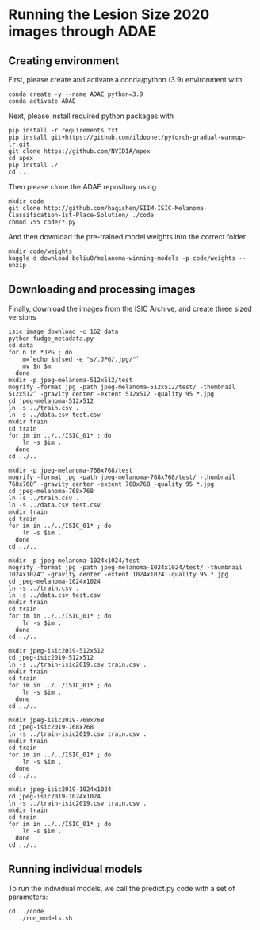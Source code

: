 # Running the Lesion Size 2020 images through ADAE

## Creating environment
First, please create and activate a conda/python (3.9) environment with

```
conda create -y --name ADAE python=3.9
conda activate ADAE
```

Next, please install required python packages with

```
pip install -r requirements.txt
pip install git+https://github.com/ildoonet/pytorch-gradual-warmup-lr.git
git clone https://github.com/NVIDIA/apex
cd apex
pip install ./
cd ..
```

Then please clone the ADAE repository using

```
mkdir code
git clone http://github.com/haqishen/SIIM-ISIC-Melanoma-Classification-1st-Place-Solution/ ./code
chmod 755 code/*.py
```

And then download the pre-trained model weights into the correct folder

```
mkdir code/weights
kaggle d download boliu0/melanoma-winning-models -p code/weights --unzip
```

## Downloading and processing images
Finally, download the images from the ISIC Archive, and create three sized versions

```
isic image download -c 162 data
python fudge_metadata.py
cd data
for n in *JPG ; do
    m=`echo $n|sed -e "s/.JPG/.jpg/"`
    mv $n $m
  done
mkdir -p jpeg-melanoma-512x512/test
mogrify -format jpg -path jpeg-melanoma-512x512/test/ -thumbnail 512x512^ -gravity center -extent 512x512 -quality 95 *.jpg
cd jpeg-melanoma-512x512
ln -s ../train.csv .
ln -s ../data.csv test.csv
mkdir train
cd train
for im in ../../ISIC_01* ; do
    ln -s $im .
  done
cd ../..

mkdir -p jpeg-melanoma-768x768/test
mogrify -format jpg -path jpeg-melanoma-768x768/test/ -thumbnail 768x768^ -gravity center -extent 768x768 -quality 95 *.jpg
cd jpeg-melanoma-768x768
ln -s ../train.csv .
ln -s ../data.csv test.csv
mkdir train
cd train
for im in ../../ISIC_01* ; do
    ln -s $im .
  done
cd ../..

mkdir -p jpeg-melanoma-1024x1024/test
mogrify -format jpg -path jpeg-melanoma-1024x1024/test/ -thumbnail 1024x1024^ -gravity center -extent 1024x1024 -quality 95 *.jpg
cd jpeg-melanoma-1024x1024
ln -s ../train.csv .
ln -s ../data.csv test.csv
mkdir train
cd train
for im in ../../ISIC_01* ; do
    ln -s $im .
  done
cd ../..

mkdir jpeg-isic2019-512x512
cd jpeg-isic2019-512x512
ln -s ../train-isic2019.csv train.csv .
mkdir train
cd train
for im in ../../ISIC_01* ; do
    ln -s $im .
  done
cd ../..

mkdir jpeg-isic2019-768x768
cd jpeg-isic2019-768x768
ln -s ../train-isic2019.csv train.csv .
mkdir train
cd train
for im in ../../ISIC_01* ; do
    ln -s $im .
  done
cd ../..

mkdir jpeg-isic2019-1024x1024
cd jpeg-isic2019-1024x1024
ln -s ../train-isic2019.csv train.csv .
mkdir train
cd train
for im in ../../ISIC_01* ; do
    ln -s $im .
  done
cd ../..
```

## Running individual models
To run the individual models, we call the predict.py code with a set of parameters:

```
cd ../code
. ../run_models.sh
```
